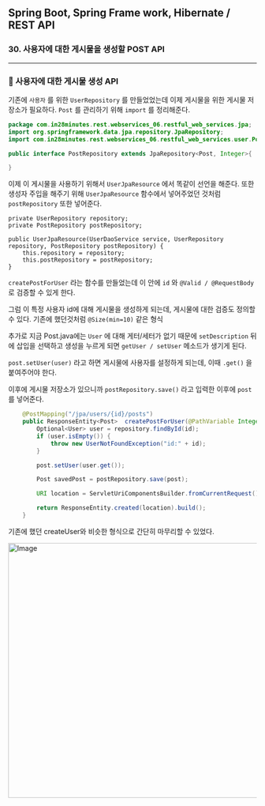 ## Spring Boot, Spring Frame work, Hibernate / REST API

### 30. 사용자에 대한 게시물을 생성할 POST API

---

### 📌 사용자에 대한 게시물 생성 API

기존에 `사용자` 를 위한 `UserRepository` 를 만들었었는데 이제 게시물을 위한 게시물 저장소가 필요하다.
`Post` 를 관리하기 위해 `import` 를 정리해준다.

```java
package com.in28minutes.rest.webservices_06.restful_web_services.jpa;
import org.springframework.data.jpa.repository.JpaRepository;
import com.in28minutes.rest.webservices_06.restful_web_services.user.Post;

public interface PostRepository extends JpaRepository<Post, Integer>{

}
```

이제 이 게시물을 사용하기 위해서 `UserJpaResource` 에서 똑같이 선언을 해준다.
또한 생성자 주입을 해주기 위해 `UserJpaResource` 함수에서 넣어주었던 것처럼 `postRepository` 또한 넣어준다.

```
private UserRepository repository;
private PostRepository postRepository;

public UserJpaResource(UserDaoService service, UserRepository repository, PostRepository postRepository) {
	this.repository = repository;
	this.postRepository = postRepository;
}
```

`createPostForUser` 라는 함수를 만들었는데 이 안에 `id` 와 `@Valid / @RequestBody` 로 검증할 수 있게 한다.

그럼 이 특정 사용자 id에 대해 게시물을 생성하게 되는데, 게시물에 대한 검증도 정의할 수 있다. 기존에 했던것처럼 `@Size(min=10)` 같은 형식

추가로 지금 Post.java에는 `User` 에 대해 게터/세터가 없기 때문에 `setDescription` 뒤에 삽입을 선택하고 생성을 누르게 되면 `getUser / setUser` 메소드가 생기게 된다.

`post.setUser(user)` 라고 하면 게시물에 사용자를 설정하게 되는데, 이때 `.get()` 을 붙여주어야 한다.

이후에 게시물 저장소가 있으니까 `postRepository.save()` 라고 입력한 이후에 `post` 를 넣어준다.

```java
	@PostMapping("/jpa/users/{id}/posts")
	public ResponseEntity<Post>  createPostForUser(@PathVariable Integer id, @Valid @RequestBody Post post) {
		Optional<User> user = repository.findById(id);
		if (user.isEmpty()) {
			throw new UserNotFoundException("id:" + id);
		}

		post.setUser(user.get());

		Post savedPost = postRepository.save(post);

		URI location = ServletUriComponentsBuilder.fromCurrentRequest().path("/{id}").buildAndExpand(savedPost.getId()).toUri();

		return ResponseEntity.created(location).build();
	}
```

기존에 했던 createUser와 비슷한 형식으로 간단히 마무리할 수 있었다.

<img width="516" alt="Image" src="https://github.com/user-attachments/assets/ff393cc9-76b0-4936-a9a4-82e57c273c41" />
